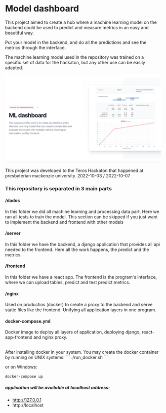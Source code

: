 # Model dashboard

This project aimed to create a hub where a machine learning model on the backend could be used to predict and measure metrics in an easy and beautiful way.

Put your model in the backend, and do all the predictions and see the metrics through the interface.

The machine learning model used in the repository was trained on a specific set of data for the hackaton, but any other use can be easily adapted.

![app](/front.png)

This project was developed to the Teros Hackaton that happened at presbyterian mackenzie university. 
2022-10-03 / 2022-10-07



### This repository is separated in 3 main parts
#### /dados 
In this folder we did all machine learning and processing data part. Here we ran all tests to train the model.
This section can be skipped if you just want to implement the backend and frontend with other models
<br>
#### /server 
In this folder we have the backend, a django application that provides all api needed to the frontend.
Here all the work happens, the predict and the metrics.
<br>
#### /frontend
In this folder we have a react app.
The frontend is the program's interface, where we can upload tables, predict and test predict metrics.
<br>

#### /nginx
Used on productios (docker) to create a proxy to the backend and serve static files like the frontend. Unifying all application layers in one program.
<br>

#### docker-compose.yml
Docker image to deploy all layers of application, deploying django, react-app-frontend and nginx proxy. 

<br>
After installing docker in your system. You may create the docker container by running on UNIX systems:
```
./run_docker.sh
```

or on Windows:

```
docker-compose up
```

##### application will be available at localhost address:

 - http://127.0.0.1
 - http://localhost


